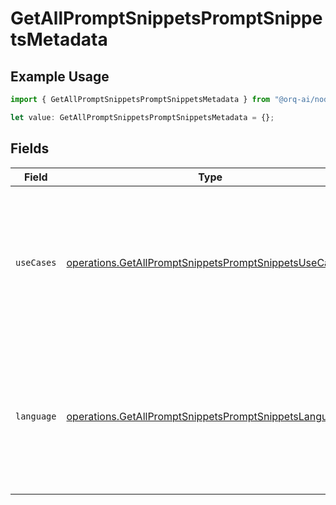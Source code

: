 # GetAllPromptSnippetsPromptSnippetsMetadata

## Example Usage

```typescript
import { GetAllPromptSnippetsPromptSnippetsMetadata } from "@orq-ai/node/models/operations";

let value: GetAllPromptSnippetsPromptSnippetsMetadata = {};
```

## Fields

| Field                                                                                                                            | Type                                                                                                                             | Required                                                                                                                         | Description                                                                                                                      |
| -------------------------------------------------------------------------------------------------------------------------------- | -------------------------------------------------------------------------------------------------------------------------------- | -------------------------------------------------------------------------------------------------------------------------------- | -------------------------------------------------------------------------------------------------------------------------------- |
| `useCases`                                                                                                                       | [operations.GetAllPromptSnippetsPromptSnippetsUseCases](../../models/operations/getallpromptsnippetspromptsnippetsusecases.md)[] | :heavy_minus_sign:                                                                                                               | A list of use cases that the prompt is meant to be used for. Use this field to categorize the prompt for your own purpose        |
| `language`                                                                                                                       | [operations.GetAllPromptSnippetsPromptSnippetsLanguage](../../models/operations/getallpromptsnippetspromptsnippetslanguage.md)   | :heavy_minus_sign:                                                                                                               | The language that the prompt is written in. Use this field to categorize the prompt for your own purpose                         |